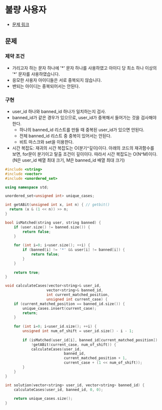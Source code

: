 # 불량 사용자
- [문제 링크](https://programmers.co.kr/learn/courses/30/lessons/64064)

## 문제
### 제약 조건
- 가리고자 하는 문자 하나에 '\*' 문자 하나를 사용하였고 아이디 당 최소 하나 이상의 '\*' 문자를 사용하였습니다.
- 응모한 사용자 아이디들은 서로 중복되지 않습니다.
- 밴되는 아이디는 중복되어서는 안된다.

### 구현
- user_id 하나와 banned_id 하나가 일치하는지 검사.
- banned_id가 같은 경우가 있으므로, user_id가 중복해서 들어가는 것을 검사해야 한다.
    - 하나의 banned_id 리스트를 만들 때 중복된 user_id가 있으면 안된다.
    - 전체 banned_id 리스트 중 중복이 있어서는 안된다.
    - 비트 마스크와 set을 이용한다.
- 시간 복잡도: 재귀의 시간 복잡도는 O(분기^깊이)이다. 아래의 코드의 재귀함수를 보면, for문이 분기이고 탈출 조건이 깊이이다. 따라서 시간 복잡도는 O(N^M)이다. (N은 user_id 배열 최대 크기, M은 banned_id 배열 최대 크기)

```cpp
#include <string>
#include <vector>
#include <unordered_set>

using namespace std;

unordered_set<unsigned int> unique_cases;

int getABit(unsigned int x, int n) { // getbit()
  return (x & (1 << n)) >> n;
}

bool isMatched(string user, string banned) {
    if (user.size() != banned.size()) {
        return false;
    }
    
    for (int i=0; i<user.size(); ++i) {
        if (banned[i] != '*' && user[i] != banned[i]) {
            return false;
        }
    }
    
    return true;
}

void calculateCases(vector<string>& user_id, 
                   vector<string>& banned_id, 
                   int current_matched_position,
                   unsigned int current_case) {
    if (current_matched_position == banned_id.size()) {
        unique_cases.insert(current_case);
        return;
    }
    
    for (int i=0; i<user_id.size(); ++i) {
        unsigned int num_of_shift = user_id.size() - i - 1;
        
        if (isMatched(user_id[i], banned_id[current_matched_position]) &&
            !getABit(current_case, num_of_shift)) {
            calculateCases(user_id, 
                           banned_id, 
                           current_matched_position + 1, 
                           current_case + (1 << num_of_shift));
        }
    }
}

int solution(vector<string> user_id, vector<string> banned_id) {
    calculateCases(user_id, banned_id, 0, 0);
    
    return unique_cases.size();
}
```

